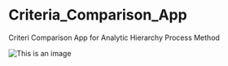 # Criteria_Comparison_App
Criteri Comparison App for Analytic Hierarchy Process Method

![This is an image]()

